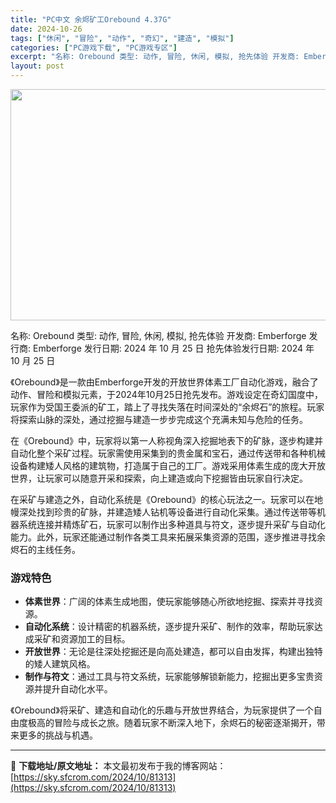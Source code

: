 ```yaml
---
title: "PC中文 余烬矿工Orebound 4.37G"
date: 2024-10-26
tags: ["休闲", "冒险", "动作", "奇幻", "建造", "模拟"]
categories: ["PC游戏下载", "PC游戏专区"]
excerpt: "名称: Orebound 类型: 动作, 冒险, 休闲, 模拟, 抢先体验 开发商: Emberforge 发行商: Emberforge 发行日期: 2024 年 10 月 25 日 抢先体验发行日期: 2024 年 10 月 25 日 《Orebound》是一款由Emberforge开发的开放世&hellip;"
layout: post
---
```


<img class="aligncenter size-full wp-image-81314" src="https://sky.sfcrom.com/wp-content/uploads/2024/10/2024102608140291.webp" alt="" width="660" height="370" />

名称: Orebound
类型: 动作, 冒险, 休闲, 模拟, 抢先体验
开发商: Emberforge
发行商: Emberforge
发行日期: 2024 年 10 月 25 日
抢先体验发行日期: 2024 年 10 月 25 日

《Orebound》是一款由Emberforge开发的开放世界体素工厂自动化游戏，融合了动作、冒险和模拟元素，于2024年10月25日抢先发布。游戏设定在奇幻国度中，玩家作为受国王委派的矿工，踏上了寻找失落在时间深处的“余烬石”的旅程。玩家将探索山脉的深处，通过挖掘与建造一步步完成这个充满未知与危险的任务。

在《Orebound》中，玩家将以第一人称视角深入挖掘地表下的矿脉，逐步构建并自动化整个采矿过程。玩家需使用采集到的贵金属和宝石，通过传送带和各种机械设备构建矮人风格的建筑物，打造属于自己的工厂。游戏采用体素生成的庞大开放世界，让玩家可以随意开采和探索，向上建造或向下挖掘皆由玩家自行决定。

在采矿与建造之外，自动化系统是《Orebound》的核心玩法之一。玩家可以在地幔深处找到珍贵的矿脉，并建造矮人钻机等设备进行自动化采集。通过传送带等机器系统连接并精炼矿石，玩家可以制作出多种道具与符文，逐步提升采矿与自动化能力。此外，玩家还能通过制作各类工具来拓展采集资源的范围，逐步推进寻找余烬石的主线任务。
<h3>游戏特色</h3>
<ul>
 	<li><strong>体素世界</strong>：广阔的体素生成地图，使玩家能够随心所欲地挖掘、探索并寻找资源。</li>
 	<li><strong>自动化系统</strong>：设计精密的机器系统，逐步提升采矿、制作的效率，帮助玩家达成采矿和资源加工的目标。</li>
 	<li><strong>开放世界</strong>：无论是往深处挖掘还是向高处建造，都可以自由发挥，构建出独特的矮人建筑风格。</li>
 	<li><strong>制作与符文</strong>：通过工具与符文系统，玩家能够解锁新能力，挖掘出更多宝贵资源并提升自动化水平。</li>
</ul>
《Orebound》将采矿、建造和自动化的乐趣与开放世界结合，为玩家提供了一个自由度极高的冒险与成长之旅。随着玩家不断深入地下，余烬石的秘密逐渐揭开，带来更多的挑战与机遇。

---
📖 **下载地址/原文地址：** 本文最初发布于我的博客网站：[https://sky.sfcrom.com/2024/10/81313](https://sky.sfcrom.com/2024/10/81313)
